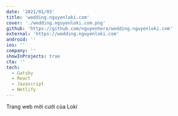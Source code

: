 ```yaml
---
date: '2021/01/03'
title: 'wedding.nguyenloki.com'
cover: './wedding.nguyenloki.com.png'
github: 'https://github.com/nguyenhero/wedding.nguyenloki.com'
external: 'https://wedding.nguyenloki.com'
android: ''
ios: ''
company: ''
showInProjects: true
cta: ''
tech:
  - Gatsby
  - React
  - Javascript
  - Netlify
---
```


Trang web mời cưới của Loki
